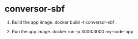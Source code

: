 # conversor-sbf

1) Build the app image.
docker build -t conversor-sbf .

2) Run the app image.
docker run -p 3000:3000 my-node-app

